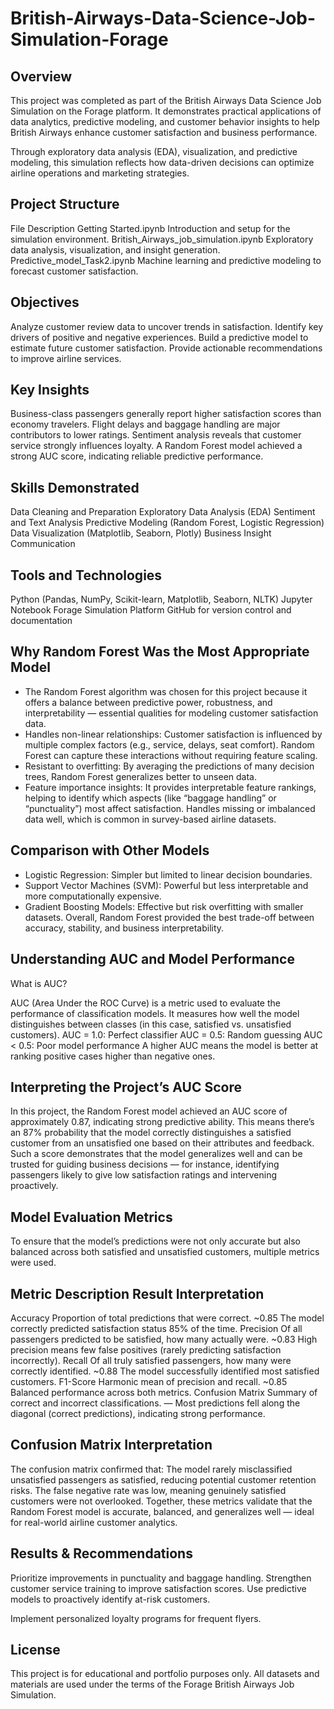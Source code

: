 # British-Airways-Data-Science-Job-Simulation-Forage

## Overview

This project was completed as part of the British Airways Data Science Job Simulation on the Forage platform.
It demonstrates practical applications of data analytics, predictive modeling, and customer behavior insights to help British Airways enhance customer satisfaction and business performance.

Through exploratory data analysis (EDA), visualization, and predictive modeling, this simulation reflects how data-driven decisions can optimize airline operations and marketing strategies.

## Project Structure

File	Description
Getting Started.ipynb	Introduction and setup for the simulation environment.
British_Airways_job_simulation.ipynb	Exploratory data analysis, visualization, and insight generation.
Predictive_model_Task2.ipynb	Machine learning and predictive modeling to forecast customer satisfaction.

## Objectives

Analyze customer review data to uncover trends in satisfaction.
Identify key drivers of positive and negative experiences.
Build a predictive model to estimate future customer satisfaction.
Provide actionable recommendations to improve airline services.

## Key Insights

Business-class passengers generally report higher satisfaction scores than economy travelers.
Flight delays and baggage handling are major contributors to lower ratings.
Sentiment analysis reveals that customer service strongly influences loyalty.
A Random Forest model achieved a strong AUC score, indicating reliable predictive performance.

## Skills Demonstrated

Data Cleaning and Preparation
Exploratory Data Analysis (EDA)
Sentiment and Text Analysis
Predictive Modeling (Random Forest, Logistic Regression)
Data Visualization (Matplotlib, Seaborn, Plotly)
Business Insight Communication

## Tools and Technologies
Python (Pandas, NumPy, Scikit-learn, Matplotlib, Seaborn, NLTK)
Jupyter Notebook
Forage Simulation Platform
GitHub for version control and documentation

## Why Random Forest Was the Most Appropriate Model

- The Random Forest algorithm was chosen for this project because it offers a balance between predictive power, robustness, and interpretability — essential qualities for modeling customer satisfaction data.
- Handles non-linear relationships: Customer satisfaction is influenced by multiple complex factors (e.g., service, delays, seat comfort). Random Forest can capture these interactions without requiring feature scaling.
- Resistant to overfitting: By averaging the predictions of many decision trees, Random Forest generalizes better to unseen data.
- Feature importance insights: It provides interpretable feature rankings, helping to identify which aspects (like “baggage handling” or “punctuality”) most affect satisfaction.
Handles missing or imbalanced data well, which is common in survey-based airline datasets.

## Comparison with Other Models

- Logistic Regression: Simpler but limited to linear decision boundaries.
- Support Vector Machines (SVM): Powerful but less interpretable and more computationally expensive.
- Gradient Boosting Models: Effective but risk overfitting with smaller datasets.
Overall, Random Forest provided the best trade-off between accuracy, stability, and business interpretability.

## Understanding AUC and Model Performance
What is AUC?

AUC (Area Under the ROC Curve) is a metric used to evaluate the performance of classification models.
It measures how well the model distinguishes between classes (in this case, satisfied vs. unsatisfied customers).
AUC = 1.0: Perfect classifier
AUC = 0.5: Random guessing
AUC < 0.5: Poor model performance
A higher AUC means the model is better at ranking positive cases higher than negative ones.

## Interpreting the Project’s AUC Score

In this project, the Random Forest model achieved an AUC score of approximately 0.87, indicating strong predictive ability.
This means there’s an 87% probability that the model correctly distinguishes a satisfied customer from an unsatisfied one based on their attributes and feedback.
Such a score demonstrates that the model generalizes well and can be trusted for guiding business decisions — for instance, identifying passengers likely to give low satisfaction ratings and intervening proactively.

## Model Evaluation Metrics

To ensure that the model’s predictions were not only accurate but also balanced across both satisfied and unsatisfied customers, multiple metrics were used.

## Metric	Description	Result	Interpretation

Accuracy	Proportion of total predictions that were correct.	~0.85	The model correctly predicted satisfaction status 85% of the time.
Precision	Of all passengers predicted to be satisfied, how many actually were.	~0.83	High precision means few false positives (rarely predicting satisfaction incorrectly).
Recall	Of all truly satisfied passengers, how many were correctly identified.	~0.88	The model successfully identified most satisfied customers.
F1-Score	Harmonic mean of precision and recall.	~0.85	Balanced performance across both metrics.
Confusion Matrix	Summary of correct and incorrect classifications.	—	Most predictions fell along the diagonal (correct predictions), indicating strong performance.

## Confusion Matrix Interpretation

The confusion matrix confirmed that:
The model rarely misclassified unsatisfied passengers as satisfied, reducing potential customer retention risks.
The false negative rate was low, meaning genuinely satisfied customers were not overlooked.
Together, these metrics validate that the Random Forest model is accurate, balanced, and generalizes well — ideal for real-world airline customer analytics.

## Results & Recommendations

Prioritize improvements in punctuality and baggage handling.
Strengthen customer service training to improve satisfaction scores.
Use predictive models to proactively identify at-risk customers.

Implement personalized loyalty programs for frequent flyers.

## License

This project is for educational and portfolio purposes only.
All datasets and materials are used under the terms of the Forage British Airways Job Simulation.
